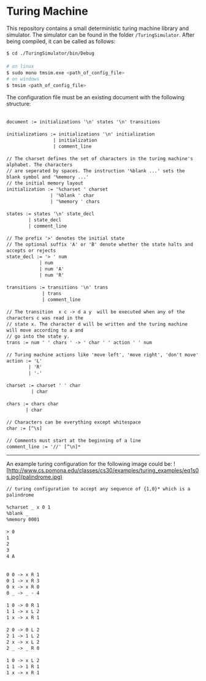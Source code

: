 # Turing Machine

This repository contains a small deterministic turing machine library and simulator.
The simulator can be found in the folder `/TuringSimulator`. After being compiled, it can be called as follows:
```bash
$ cd ./TuringSimulator/bin/Debug

# on linux
$ sudo mono tmsim.exe <path_of_config_file>
# on windows
$ tmsim <path_of_config_file>
```
The configuration file must be an existing document with the following structure:
```antlr

document := initializations '\n' states '\n' transitions

initializations := initializations '\n' initialization
                 | initialization
                 | comment_line

// The charset defines the set of characters in the turing machine's alphabet. The characters
// are seperated by spaces. The instruction '%blank ...' sets the blank symbol and '%memory ...'
// the initial memory layout
initialization := '%charset ' charset
                | '%blank ' char
                | '%memory ' chars

states := states '\n' state_decl
        | state_decl
        | comment_line

// The prefix '>' denotes the initial state
// The optional suffix 'A' or 'B' denote whether the state halts and accepts or rejects
state_decl := '> ' num
            | num
            | num 'A'
            | num 'R'

transitions := transitions '\n' trans
             | trans
             | comment_line

// The transition  x c -> d a y  will be executed when any of the characters c was read in the
// state x. The character d will be written and the turing machine will move according to a and
// go into the state y.
trans := num ' ' chars ' -> ' char ' ' action ' ' num

// Turing machine actions like 'move left', 'move right', 'don't move'
action := 'L'
        | 'R'
        | '-'

charset := charset ' ' char
         | char

chars := chars char
       | char

// Characters can be everything except whitespace
char := [^\s]

// Comments must start at the beginning of a line
comment_line := '//' [^\n]*
```

-----

An example turing configuration for the following image could be:
![http://www.cs.pomona.edu/classes/cs30/examples/turing_examples/eq1s0s.jpg](palindrome.jpg)
```text
// turing configuration to accept any sequence of {1,0}* which is a palindrome

%charset _ x 0 1
%blank _
%memory 0001

> 0
1
2
3
4 A


0 0 -> x R 1
0 1 -> x R 3
0 x -> x R 0
0 _ -> _ - 4

1 0 -> 0 R 1
1 1 -> x L 2
1 x -> x R 1

2 0 -> 0 L 2
2 1 -> 1 L 2
2 x -> x L 2
2 _ -> _ R 0

1 0 -> x L 2
1 1 -> 1 R 1
1 x -> x R 1

```
